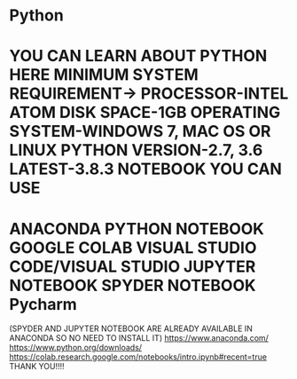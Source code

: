 # Python
YOU CAN LEARN ABOUT PYTHON HERE
MINIMUM SYSTEM REQUIREMENT->
PROCESSOR-INTEL ATOM
DISK SPACE-1GB
OPERATING SYSTEM-WINDOWS 7, MAC OS OR LINUX
PYTHON VERSION-2.7, 3.6
LATEST-3.8.3
NOTEBOOK YOU CAN USE
========================
ANACONDA
PYTHON NOTEBOOK
GOOGLE COLAB
VISUAL STUDIO CODE/VISUAL STUDIO
JUPYTER NOTEBOOK
SPYDER NOTEBOOK
Pycharm
=========================
(SPYDER AND JUPYTER NOTEBOOK ARE ALREADY AVAILABLE IN ANACONDA SO NO NEED TO INSTALL IT)
https://www.anaconda.com/
https://www.python.org/downloads/
https://colab.research.google.com/notebooks/intro.ipynb#recent=true
THANK YOU!!!!
